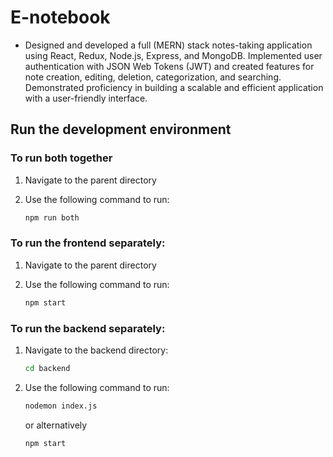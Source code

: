 # E-notebook

 - Designed and developed a full (MERN) stack notes-taking application using React, Redux, Node.js, Express, and MongoDB. Implemented user authentication with JSON Web Tokens (JWT) and created features for note creation, editing, deletion, categorization, and searching. Demonstrated proficiency in building a scalable and efficient application with a user-friendly interface. 


## Run the development environment

### To run both together

1. Navigate to the parent directory

2. Use the following command to run:

    ```bash
    npm run both
    ```

### To run the frontend separately: 

1. Navigate to the parent directory

2. Use the following command to run:

    ```bash
    npm start
    ```

### To run the backend separately: 

1. Navigate to the backend directory:

    ```bash
    cd backend
    ```
    
2. Use the following command to run:

    ```bash
    nodemon index.js
    ```
   or alternatively
    ```bash
    npm start
    ```

